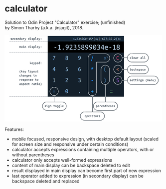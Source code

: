 # calculator

Solution to Odin Project "Calculator" exercise; (unfinished)  
by Simon Tharby (a.k.a. jinjagit), 2018.  
  
![layout of calculator](img/calcOverview.png)  

Features:  

* mobile focused, responsive design, with desktop default layout (scaled for screen size and responsive under certain conditions)
* calculator accepts expressions containing multiple operators, with or without parentheses
* calculator only accepts well-formed expressions
* content of main display can be backspace deleted to edit
* result displayed in main display can become first part of new expression
* last operator added to expression (in secondary display) can be backspace deleted and replaced
